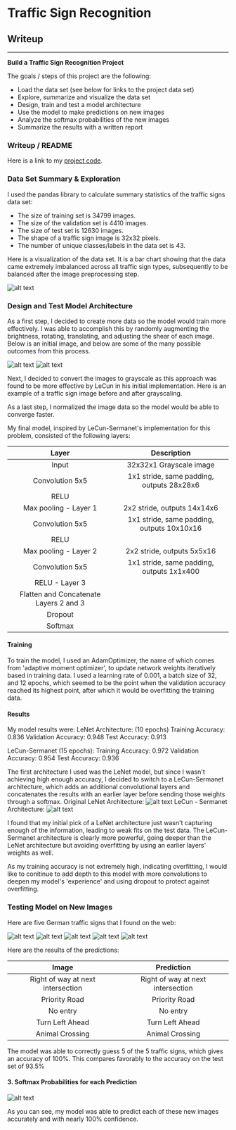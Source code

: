 # **Traffic Sign Recognition**

## Writeup

---

**Build a Traffic Sign Recognition Project**

The goals / steps of this project are the following:
* Load the data set (see below for links to the project data set)
* Explore, summarize and visualize the data set
* Design, train and test a model architecture
* Use the model to make predictions on new images
* Analyze the softmax probabilities of the new images
* Summarize the results with a written report


[//]: # (Image References)

[image1]: ./imbalanced_data.png "Imbalanced Data"
[image3]: ./30.png "Original Image"
[image4]: ./30s.png "Preprocessed Image Possibilities"
[image6]: ./test_images/11_rigtoffway_atnextintersection_32x32x3.jpg "Traffic Sign 1"
[image7]: ./test_images/12_priority_road_32x32x3.jpg "Traffic Sign 2"
[image8]: ./test_images/17_noentry_32x32x3.jpg "Traffic Sign 3"
[image9]: ./test_images/31_wildanimalscrossing_32x32x3.jpg "Traffic Sign 4"
[image10]: ./test_images/34_turn_left_ahead.jpg "Traffic Sign 5"
[image11]: ./LeNet.png	"LeNet Architecture"
[image12]: ./LeCun_Sermanet.png "LeCun_Sermanet Architecture"
[image13]: ./softmax_probs.png "Softmax Probabilities"


### Writeup / README

Here is a link to my [project code](https://github.com/ssimontacchi/Classifying-Traffic-Signs/blob/master/Traffic_Sign_Classifier.ipynb).

### Data Set Summary & Exploration

I used the pandas library to calculate summary statistics of the traffic
signs data set:

* The size of training set is 34799 images.
* The size of the validation set is 4410 images.
* The size of test set is 12630 images.
* The shape of a traffic sign image is 32x32 pixels.
* The number of unique classes/labels in the data set is 43.

Here is a visualization of the data set. It is a bar chart showing that the data came extremely imbalanced across all traffic sign types, subsequently to be balanced after the image preprocessing step.

![alt text][image1]

### Design and Test Model Architecture

As a first step, I decided to create more data so the model would train more effectively. I was able to accomplish this by randomly augmenting the brightness, rotating, translating, and adjusting the shear of each image. Below is an initial image, and below are some of the many possible outcomes from this process.

![alt text][image3]
![alt text][image4]


Next, I decided to convert the images to grayscale as this approach was found to be more effective by LeCun in his initial implementation.
Here is an example of a traffic sign image before and after grayscaling.

As a last step, I normalized the image data so the model would be able to converge faster.


My final model, inspired by LeCun-Sermanet's implementation for this problem, consisted of the following layers:

| Layer         		|     Description	        					|
|:---------------------:|:---------------------------------------------:|
| Input         		| 32x32x1 Grayscale image   							|
| Convolution 5x5     	| 1x1 stride, same padding, outputs 28x28x6 	|
| RELU					|												|
| Max pooling	- Layer 1    	| 2x2 stride,  outputs 14x14x6 				|
| Convolution 5x5	    | 1x1 stride, same padding, outputs 10x10x16				|
| RELU					|												|
| Max pooling	- Layer 2    	| 2x2 stride,  outputs 5x5x16 				|
| Convolution 5x5	    | 1x1 stride, same padding, outputs 1x1x400				|
| RELU		- Layer 3			|	   	     |
| Flatten and Concatenate Layers 2 and 3		|  		  	|
| Dropout   |           |
| Softmax				|      									|


#### Training

To train the model, I used an AdamOptimizer, the name of which comes from 'adaptive moment optimizer', to update network weights iteratively based in training data. I used a learning rate of 0.001, a batch size of 32, and 12 epochs, which seemed to be the point when the validation accuracy reached its highest point, after which it would be overfitting the training data.


#### Results

My  model results were:
LeNet Architecture: (10 epochs)
    Training Accuracy: 0.836
    Validation Accuracy: 0.948
    Test Accuracy: 0.913

LeCun-Sermanet (15 epochs):
    Training Accuracy: 0.972
    Validation Accuracy: 0.954
    Test Accuracy: 0.936


The first architecture I used was the LeNet model, but since I wasn't achieving high enough accuracy, I decided to switch to a LeCun-Sermanet architecture, which adds an additional convolutional layers and concatenates the results with an earlier layer before sending those weights through a softmax.
Original LeNet Architecture:
![alt text][image11]
LeCun - Sermanet Architecture:
![alt text][image12]

I found that my initial pick of a LeNet architecture just wasn't capturing enough of the information, leading to weak fits on the test data. The LeCun-Sermanet architecture is clearly more powerful, going deeper than the LeNet architecture but avoiding overfitting by using an earlier layers' weights as well.

As my training accuracy is not extremely high, indicating overfitting, I would like to conitinue to add depth to this model with more convolutions to deepen my model's 'experience' and using dropout to protect against overfitting.


### Testing Model on New Images

Here are five German traffic signs that I found on the web:

![alt text][image6] ![alt text][image7] ![alt text][image8]
![alt text][image9] ![alt text][image10]


Here are the results of the predictions:

| Image			        |     Prediction	        					|
|:---------------------:|:---------------------------------------------:|
| Right of way at next intersection     		| Right of way at next intersection   									|
| Priority Road     			| Priority Road  										|
| No entry					| No entry											|
| Turn Left Ahead      		| Turn Left Ahead 				 				|
| Animal Crossing			| Animal Crossing     							|


The model was able to correctly guess 5 of the 5 traffic signs, which gives an accuracy of 100%. This compares favorably to the accuracy on the test set of 93.5%

#### 3. Softmax Probabilities for each Prediction

![alt text][image13]

As you can see, my model was able to predict each of these new images accurately and with nearly 100% confidence.
